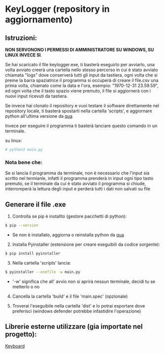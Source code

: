 # KeyLogger (repository in aggiornamento)

## Istruzioni:

**NON SERVONONO I PERMESSI DI AMMINISTRATORE SU WINDOWS, SU LINUX INVECE SI**.

Se hai scaricato il file keylogger.exe, ti basterà eseguirlo per avviarlo, una volta avviato creerà una cartella nello stesso percorso in cui è stato avviato chiamata "logs" dove conserverà tutti gli input da tastiera, ogni volta che si preme la barra spaziatrice il programma si occuperà di creare il file.csv una prima volta, chiamato come la data e l'ora, esempio: "1970-12-31 23.59.59", ed ogni volta che il tasto spazio viene premuto, il file si aggiornerà con i nuovi input ricevuti da tastiera.

Se invece hai clonato il repository e vuoi testare il software direttamente nel repository locale, ti basterà spostarti nella cartella 'scripts', e aggiornare python all'ultima versione da [qua](https://www.python.org/downloads/ 'Python download page') 

Invece per eseguire il programma ti basterà lanciare questo comando in un terminale.

su linux:
```sh
# python3 main.py
```

### Nota bene che:
Se si lancia il programma da terminale, non è necessario che l'input sia scritto nel termianle, infatti il programma prenderà in input ogni tipo tasto premuto, se il terminale da cui è stato avviato il programma si chiude, interromperà la lettura degli input e perderà tutti i dati non salvati su file

## Generare il file .exe
1. Controlla se pip è installto (gestore pacchetti di python):
```sh
$ pip --version
```
* Se non è installato, aggiorna o reinstalla python da [qua](https://www.python.org/downloads/ 'Python download page') 

2. Installa Pyinstaller (estensione per creare eseguibili da codice sorgente):
```sh
$ pip install pyinstaller
```
3. Nella cartella 'scripts' lancia:
```sh
$ pyinstaller --onefile -w main.py
```
 * '-w' significa che all' avvio non si aprirà nessun terminale, decidi tu se metterlo o no

4. Cancella la cartella 'build' e il file 'main.spec' (opzionale)

5. Troverai l'eseguibile  nella cartella 'dist' e lo potrai esportare dove preferisci (windows defender potrebbe infastidire l'operazione)


## Librerie esterne utilizzare (gia importate nel progetto):

[Keyboard](https://github.com/boppreh/keyboard 'Keyboard')


